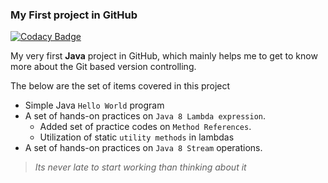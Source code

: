 ### My First project in GitHub

[![Codacy Badge](https://api.codacy.com/project/badge/Grade/5a939e173c7b46e7a2269a1b829daab7)](https://app.codacy.com/app/Vignesh-Durairaj/HelloWorld?utm_source=github.com&utm_medium=referral&utm_content=Vignesh-Durairaj/HelloWorld&utm_campaign=Badge_Grade_Dashboard)

My very first **Java** project in GitHub, which mainly helps me to get to know more about the Git based version controlling.

The below are the set of items covered in this project

* Simple Java `Hello World` program
* A set of hands-on practices on `Java 8 Lambda expression`.
  * Added set of practice codes on `Method References`.
  * Utilization of static `utility methods` in lambdas
* A set of hands-on practices on `Java 8 Stream` operations.

> *Its never late to start working than thinking about it*